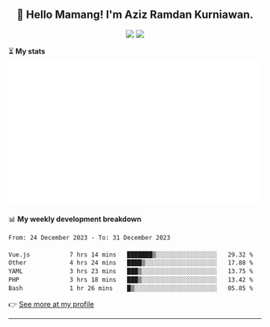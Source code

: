 <h2 align="center">👋 Hello Mamang! I'm Aziz Ramdan Kurniawan.</h2>  
<p align="center">
  <img src="https://komarev.com/ghpvc/?username=azizramdan">
  <img src="https://wakatime.com/badge/user/90056fa0-4c31-4eca-954e-2a3ac05896f9.svg">
</p>
    
⏳ **My stats**  
![](https://raw.githubusercontent.com/azizramdan/github-stats/master/generated/overview.svg#gh-dark-mode-only)

📊 **My weekly development breakdown**
<!--START_SECTION:waka-->

```txt
From: 24 December 2023 - To: 31 December 2023

Vue.js           7 hrs 14 mins   ███████▒░░░░░░░░░░░░░░░░░   29.32 %
Other            4 hrs 24 mins   ████▒░░░░░░░░░░░░░░░░░░░░   17.88 %
YAML             3 hrs 23 mins   ███▒░░░░░░░░░░░░░░░░░░░░░   13.75 %
PHP              3 hrs 18 mins   ███▒░░░░░░░░░░░░░░░░░░░░░   13.42 %
Bash             1 hr 26 mins    █▒░░░░░░░░░░░░░░░░░░░░░░░   05.85 %
```

<!--END_SECTION:waka-->
👉 [See more at my profile](https://wakatime.com/@azizramdan)
***
